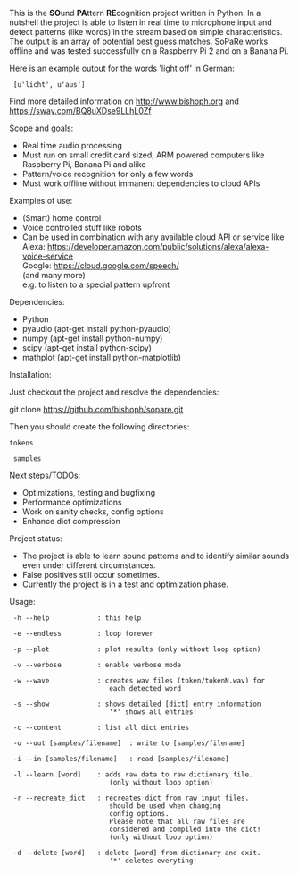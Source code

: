 This is the **SO**und **PA**ttern **RE**cognition project written in Python.
In a nutshell the project is able to listen in real time to microphone input
and detect patterns (like words) in the stream based on simple characteristics.
The output is an array of potential best guess matches. SoPaRe works offline
and was tested successfully on a Raspberry Pi 2 and on a Banana Pi. 


Here is an example output for the words 'light off' in German:

```
 [u'licht', u'aus']

```

Find more detailed information on http://www.bishoph.org and https://sway.com/BQ8uXDse9LLhL0Zf


Scope and goals:
 
  * Real time audio processing
  * Must run on small credit card sized, ARM powered computers like Raspberry Pi, Banana Pi and alike
  * Pattern/voice recognition for only a few words
  * Must work offline without immanent dependencies to cloud APIs


Examples of use:

  * (Smart) home control
  * Voice controlled stuff like robots
  * Can be used in combination with any available cloud API or service like
     Alexa: https://developer.amazon.com/public/solutions/alexa/alexa-voice-service  
     Google: https://cloud.google.com/speech/  
     (and many more)  
     e.g. to listen to a special pattern upfront
  

Dependencies:

  * Python
  * pyaudio (apt-get install python-pyaudio)
  * numpy (apt-get install python-numpy)
  * scipy (apt-get install python-scipy)
  * mathplot (apt-get install python-matplotlib)

  
Installation:

 Just checkout the project and resolve the dependencies:

 git clone https://github.com/bishoph/sopare.git .

 Then you should create the following directories:

`
 tokens
`

` 
 samples
`

Next steps/TODOs:

  * Optimizations, testing and bugfixing
  * Performance optimizations
  * Work on sanity checks, config options
  * Enhance dict compression

Project status:

  * The project is able to learn sound patterns and to identify similar sounds even under different circumstances.
  * False positives still occur sometimes.
  * Currently the project is in a test and optimization phase.


Usage:

```
 -h --help            : this help

 -e --endless         : loop forever

 -p --plot            : plot results (only without loop option)

 -v --verbose         : enable verbose mode

 -w --wave            : creates wav files (token/tokenN.wav) for
                         each detected word

 -s --show            : shows detailed [dict] entry information
                         '*' shows all entries!

 -c --content         : list all dict entries

 -o --out [samples/filename]  : write to [samples/filename]

 -i --in [samples/filename]   : read [samples/filename]

 -l --learn [word]    : adds raw data to raw dictionary file.
                         (only without loop option)

 -r --recreate_dict   : recreates dict from raw input files.
                         should be used when changing
                         config options.
                         Please note that all raw files are
                         considered and compiled into the dict!
                         (only without loop option)

 -d --delete [word]   : delete [word] from dictionary and exit.
                         '*' deletes everyting!
```

